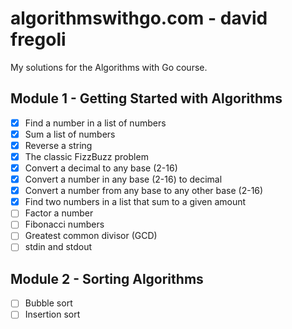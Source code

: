 # algorithmswithgo.com - david fregoli

My solutions for the Algorithms with Go course.

## Module 1 - Getting Started with Algorithms
- [x] Find a number in a list of numbers
- [x] Sum a list of numbers
- [x] Reverse a string
- [x] The classic FizzBuzz problem
- [x] Convert a decimal to any base (2-16)
- [x] Convert a number in any base (2-16) to decimal
- [x] Convert a number from any base to any other base (2-16)
- [x] Find two numbers in a list that sum to a given amount
- [ ] Factor a number
- [ ] Fibonacci numbers
- [ ] Greatest common divisor (GCD)
- [ ] stdin and stdout

## Module 2 - Sorting Algorithms
- [ ] Bubble sort
- [ ] Insertion sort
